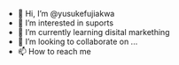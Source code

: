- 👋 Hi, I’m @yusukefujiakwa
- 👀 I’m interested in suports
- 🌱 I’m currently learning disital markething
- 💞️ I’m looking to collaborate on ...
- 📫 How to reach me 

<!---
yusukefujiakwa/yusukefujiakwa is a ✨ special ✨ repository because its `README.md` (this file) appears on your GitHub profile.
You can click the Preview link to take a look at your changes.
--->
